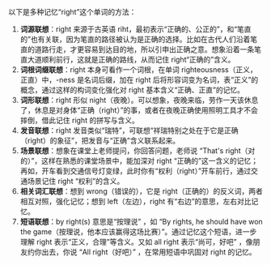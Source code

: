以下是多种记忆“right”这个单词的方法：
1. **词源联想**：right 来源于古英语 riht，最初表示“正确的、公正的”，和“笔直的”也有关联，因为笔直的路径被认为是正确的选择。比如在古代人们沿着笔直的道路行走，才更容易到达目的地，所以引申出正确之意。想象沿着一条笔直大道顺利前行，这就是正确的路线，从而记住 right“正确的”含义。
2. **词根词缀联想**：right 本身可看作一个词根，在单词 righteousness（正义，正直）中，-ness 是名词后缀，加在 right 后将形容词变为名词，表“正义”的概念，通过这样的构词变化强化对 right 基本含义“正确、正直”的记忆。
3. **词形联想**：right 形似 night（夜晚）。可以想象，夜晚来临，劳作一天该休息了，休息是对身体“正确（right）”的事，或者在夜晚正确使用照明工具才不会摔倒，借此记住 right 的拼写与含义。
4. **发音联想**：right 发音类似“瑞特”，可联想“祥瑞特别之处在于它是正确（right）的象征”，把发音与“正确”含义联系起来。
5. **场景联想**：想象在课堂上老师提问，你回答问题，老师说 “That's right（对的）”，这样在熟悉的课堂场景中，能加深对 right “正确的”这一含义的记忆；再如，开车看到交通信号灯变绿，此时你有“权利（right）”开车前行，通过交通场景记住 right “权利”的含义。
6. **相关词汇联想**：想到 wrong（错误的），它是 right（正确的）的反义词，两者相互对照，强化记忆；想到 left（左边），right 有“右边”的意思，左右对比记忆。
7. **短语联想**：by right(s) 意思是“按理说” ，如 “By rights, he should have won the game（按理说，他本应该赢得这场比赛）”。通过记忆这个短语，进一步理解 right 表示“正义，合理”等含义。又如 all right 表示“尚可，好吧” ，像朋友约你出去，你说 “All right（好吧）” ，在常用短语中巩固对 right 的记忆。 